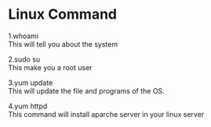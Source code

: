 <h1>
Linux Command </h1>

<p>
1.whoami<br>
This will tell you about the system 
</p>
<p>
2.sudo su <br>
This make you a root user 
</p>
<p>
3.yum update <br>
This will update the file and programs of the OS.
</p>
<p>
4.yum httpd<br>
This command will install aparche server in your linux server
</p>


